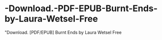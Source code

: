 # -Download.-PDF-EPUB-Burnt-Ends-by-Laura-Wetsel-Free
"Download. [PDF/EPUB] Burnt Ends by Laura Wetsel Free
